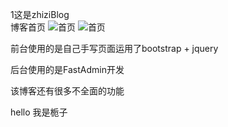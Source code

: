 1这是zhiziBlog    
博客首页
![首页](https://github.com/804665121/zhiziBlog/blob/master/img/home.jpg)
![首页](https://github.com/804665121/zhiziBlog/blob/master/img/home1.jpg)

前台使用的是自己手写页面运用了bootstrap + jquery
   
后台使用的是FastAdmin开发
    
该博客还有很多不全面的功能     

hello 我是栀子   
